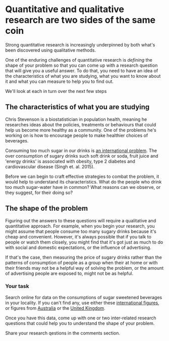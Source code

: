 # Quantitative and qualitative research are two sides of the same coin

Strong quantitative research is increasingly underpinned by both what's been discovered using qualitative methods. 

One of the enduring challenges of quantitative research is _defining_ the shape of your problem so that you can come up with a research question that will give you a useful answer.  To do that, you need to have an idea of the characteristics of what you are studying, what you want to know about it and what you can measure to help you to find out.

We'll look at each in turn over the next few steps

## The characteristics of what you are studying

Chris Stevenson is a biostatistician in population health, meaning he researches ideas about the policies, treatments or behaviours that could help us become more healthy as a community.  One of the problems he's working on is how to encourage people to make healthier choices of beverages.  

Consuming too much sugar in our drinks is [an international problem](http://journals.plos.org/plosone/article?id=10.1371/journal.pone.0124845). The over consumption of sugary drinks such soft drink or soda, fruit juice and 'energy drinks' is associated with obesity, type 2 diabetes and cardiovascular disease (Singh et. al. 2015).  

Before we can begin to craft effective strategies to combat the problem, it would help to understand its characteristics.  What do the people who drink too much sugar-water have in common?  What reasons can we observe, or they suggest, for their doing so?  

## The shape of the problem

Figuring out the answers to these questions will require a qualitative and quantitative approach.  For example, when you begin your research, you might assume that people consume too many sugary drinks because it's cheap and convenient.  However, it's always possible that if you talk to people or watch them closely, you might find that it's got just as much to do with social and domestic expectations, or the influence of advertising.

If that's the case, then measuring the price of sugary drinks rather than the patterns of consumption of people as a group when their at home or with their friends may not be a helpful way of solving the problem, or the amount of advertising people are exposed to, might not be as helpful.  


### Your task

Search online for data on the consumptions of sugar sweetened beverages in your locality. If you can't find any, use either these [international figures](http://journals.plos.org/plosone/article?id=10.1371/journal.pone.0124845), or  figures from [Australia](http://www.abs.gov.au/ausstats/abs@.nsf/Lookup/4364.0.55.007main+features7102011-12) or the [United Kingdom](www.google.com).

Once you have this data, come up with one or two inter-related research questions that could help you to understand the shape of your problem.

Share your research qestions in the comments section.
